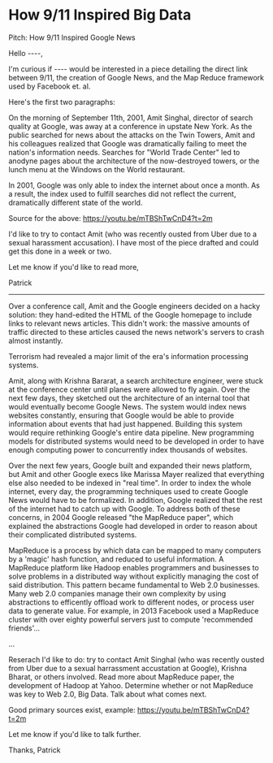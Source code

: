 # How 9/11 Inspired Big Data

Pitch: How 9/11 Inspired Google News

Hello ----,

I'm curious if ---- would be interested in a piece detailing the direct link between 9/11, the
creation of Google News, and the Map Reduce framework used by Facebook et. al.

Here's the first two paragraphs:

On the morning of September 11th, 2001, Amit Singhal, director of search quality at Google, was away
at a conference in upstate New York. As the public searched for news about the attacks on the Twin
Towers, Amit and his colleagues realized that Google was dramatically failing to meet the nation's
information needs. Searches for "World Trade Center" led to anodyne pages about the architecture of
the now-destroyed towers, or the lunch menu at the Windows on the World restaurant.

In 2001, Google was only able to index the internet about once a month. As a result, the index used
to fulfill searches did not reflect the current, dramatically different state of the world.

Source for the above: https://youtu.be/mTBShTwCnD4?t=2m

I'd like to try to contact Amit (who was recently ousted from Uber due to a sexual harassment
accusation). I have most of the piece drafted and could get this done in a week or two.

Let me know if you'd like to read more,

Patrick

---

Over a conference call, Amit and the Google engineers decided on a hacky
solution: they hand-edited the HTML of the Google homepage to include links to
relevant news articles. This didn't work: the massive amounts of traffic
directed to these articles caused the news network's servers to crash almost
instantly.

Terrorism had revealed a major limit of the era's information processing
systems.

Amit, along with Krishna Bararat, a search architecture engineer, were stuck at
the conference center until planes were allowed to fly again. Over the next few
days, they sketched out the architecture of an internal tool that would
eventually become Google News. The system would index news websites constantly,
ensuring that Google would be able to provide information about events that had
just happened. Building this system would require rethinking Google's entire
data pipeline. New programming models for distributed systems would need to be
developed in order to have enough computing power to concurrently index
thousands of websites.

Over the next few years, Google built and expanded their news platform, but
Amit and other Google execs like Marissa Mayer realized that everything else
also needed to be indexed in "real time".  In order to index the whole
internet, every day, the programming techniques used to create Google News
would have to be formalized.  In addition, Google realized that the rest of the
internet had to catch up with Google. To address both of these concerns, in
2004 Google released "the MapReduce paper", which explained the abstractions
Google had developed in order to reason about their complicated distributed
systems.

MapReduce is a process by which data can be mapped to many computers by a
'magic' hash function, and reduced to useful information. A MapReduce platform
like Hadoop enables programmers and businesses to solve problems in a
distributed way without explicitly managing the cost of said distribution. This
pattern became fundamental to Web 2.0 businesses.  Many web 2.0 companies
manage their own complexity by using abstractions to efficently offload work to
different nodes, or process user data to generate value. For example, in 2013
Facebook used a MapReduce cluster with over eighty powerful servers just to
compute 'recommended friends'...

...

Reserach I'd like to do: try to contact Amit Singhal (who was recently ousted
from Uber due to a sexual harrassment accustation at Google), Krishna Bharat, or
others involved.  Read more about MapReduce paper, the development of Hadoop at
Yahoo. Determine whether or not MapReduce was key to Web 2.0, Big Data. Talk
about what comes next.

Good primary sources exist, example: https://youtu.be/mTBShTwCnD4?t=2m

Let me know if you'd like to talk further.

Thanks,
Patrick

